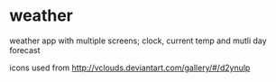 # weather

weather app with multiple screens; clock, current temp and mutli day forecast

icons used from http://vclouds.deviantart.com/gallery/#/d2ynulp
